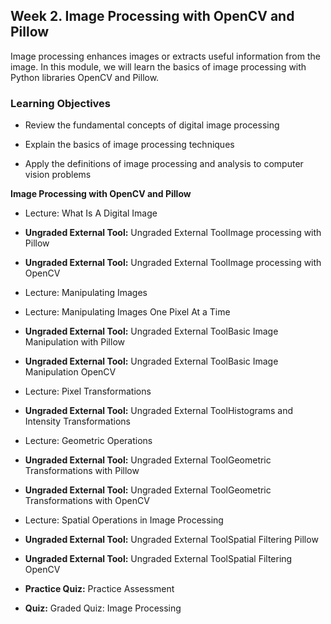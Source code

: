 
## Week 2. Image Processing with OpenCV and Pillow

Image processing enhances images or extracts useful information from the image. In this module, we will learn the basics of image processing with Python libraries OpenCV and Pillow.

  

### Learning Objectives

-   Review the fundamental concepts of digital image processing
    
-   Explain the basics of image processing techniques
    
-   Apply the definitions of image processing and analysis to computer vision problems
    

**Image Processing with OpenCV and Pillow**

-   Lecture: What Is A Digital Image
    
-   **Ungraded External Tool:** Ungraded External ToolImage processing with Pillow
    
-   **Ungraded External Tool:** Ungraded External ToolImage processing with OpenCV
    
-   Lecture: Manipulating Images
    
-   Lecture: Manipulating Images One Pixel At a Time
    
-   **Ungraded External Tool:** Ungraded External ToolBasic Image Manipulation with Pillow
    
-   **Ungraded External Tool:** Ungraded External ToolBasic Image Manipulation OpenCV
    
-   Lecture: Pixel Transformations
    
-   **Ungraded External Tool:** Ungraded External ToolHistograms and Intensity Transformations
    
-   Lecture: Geometric Operations
    
-   **Ungraded External Tool:** Ungraded External ToolGeometric Transformations with Pillow
    
-   **Ungraded External Tool:** Ungraded External ToolGeometric Transformations with OpenCV
    
-   Lecture: Spatial Operations in Image Processing
    
-   **Ungraded External Tool:** Ungraded External ToolSpatial Filtering Pillow
    
-   **Ungraded External Tool:** Ungraded External ToolSpatial Filtering OpenCV
    
-   **Practice Quiz:** Practice Assessment
    
-   **Quiz:** Graded Quiz: Image Processing

